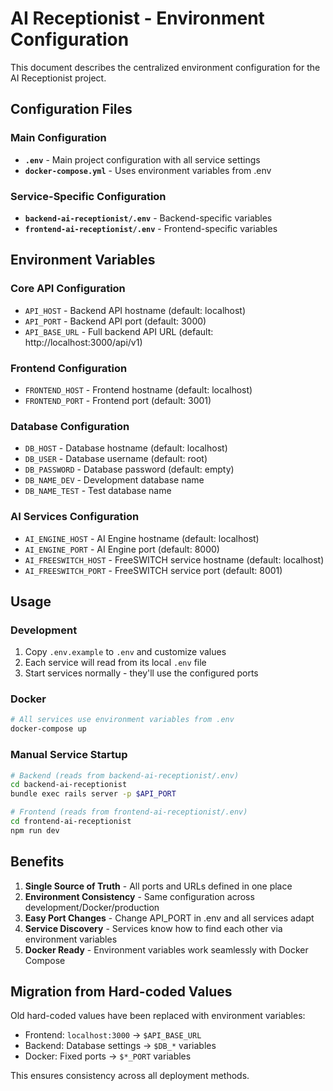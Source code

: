 # AI Receptionist - Environment Configuration

This document describes the centralized environment configuration for the AI Receptionist project.

## Configuration Files

### Main Configuration
- **`.env`** - Main project configuration with all service settings
- **`docker-compose.yml`** - Uses environment variables from .env

### Service-Specific Configuration  
- **`backend-ai-receptionist/.env`** - Backend-specific variables
- **`frontend-ai-receptionist/.env`** - Frontend-specific variables

## Environment Variables

### Core API Configuration
- `API_HOST` - Backend API hostname (default: localhost)
- `API_PORT` - Backend API port (default: 3000)  
- `API_BASE_URL` - Full backend API URL (default: http://localhost:3000/api/v1)

### Frontend Configuration
- `FRONTEND_HOST` - Frontend hostname (default: localhost)
- `FRONTEND_PORT` - Frontend port (default: 3001)

### Database Configuration
- `DB_HOST` - Database hostname (default: localhost)
- `DB_USER` - Database username (default: root)
- `DB_PASSWORD` - Database password (default: empty)
- `DB_NAME_DEV` - Development database name
- `DB_NAME_TEST` - Test database name

### AI Services Configuration
- `AI_ENGINE_HOST` - AI Engine hostname (default: localhost)
- `AI_ENGINE_PORT` - AI Engine port (default: 8000)
- `AI_FREESWITCH_HOST` - FreeSWITCH service hostname (default: localhost)
- `AI_FREESWITCH_PORT` - FreeSWITCH service port (default: 8001)

## Usage

### Development
1. Copy `.env.example` to `.env` and customize values
2. Each service will read from its local `.env` file
3. Start services normally - they'll use the configured ports

### Docker
```bash
# All services use environment variables from .env
docker-compose up
```

### Manual Service Startup
```bash
# Backend (reads from backend-ai-receptionist/.env)
cd backend-ai-receptionist
bundle exec rails server -p $API_PORT

# Frontend (reads from frontend-ai-receptionist/.env)  
cd frontend-ai-receptionist
npm run dev
```

## Benefits

1. **Single Source of Truth** - All ports and URLs defined in one place
2. **Environment Consistency** - Same configuration across development/Docker/production
3. **Easy Port Changes** - Change API_PORT in .env and all services adapt
4. **Service Discovery** - Services know how to find each other via environment variables
5. **Docker Ready** - Environment variables work seamlessly with Docker Compose

## Migration from Hard-coded Values

Old hard-coded values have been replaced with environment variables:
- Frontend: `localhost:3000` → `$API_BASE_URL`  
- Backend: Database settings → `$DB_*` variables
- Docker: Fixed ports → `$*_PORT` variables

This ensures consistency across all deployment methods.